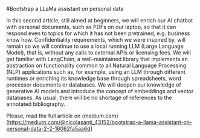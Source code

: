 #Bootstrap a LLaMa assistant on personal data

In this second article, still aimed at beginners, we will enrich our AI chatbot with personal documents, such as PDFs on our laptop, so that it can respond even to topics for which it has not been pretrained, e.g. business know how. Confidentiality requirements, which we were inspired by, will remain so we will continue to use a local running LLM (Large Language Model), that is, without any calls to external APIs or licensing fees.
We will get familiar with LangChain, a well-maintained library that implements an abstraction on functionality common to all Natural Language Processing (NLP) applications such as, for example, using an LLM through different runtimes or enriching its knowledge base through spreadsheets, word processor documents or databases.
We will deepen our knowledge of generative AI models and introduce the concept of embeddings and vector databases. As usual, there will be no shortage of references to the annotated bibliography.

Please, read the full article on (medium.com)[https://medium.com/@nicolasanti_43152/bootstrap-a-llama-assistant-on-personal-data-2-2-16062fa5aa6d]
